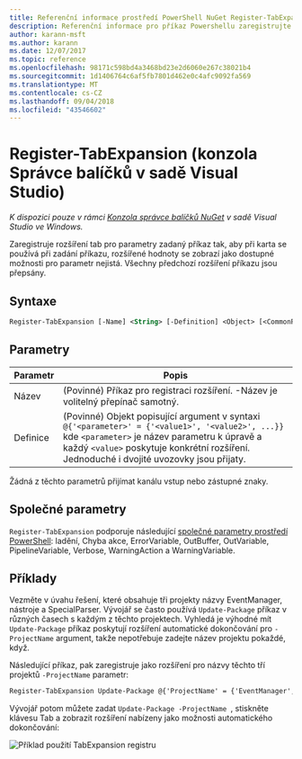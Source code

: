 ```yaml
---
title: Referenční informace prostředí PowerShell NuGet Register-TabExpansion
description: Referenční informace pro příkaz Powershellu zaregistrujte TabExpansion v konzole Správce balíčků NuGet v sadě Visual Studio.
author: karann-msft
ms.author: karann
ms.date: 12/07/2017
ms.topic: reference
ms.openlocfilehash: 98171c598bd4a3468bd23e2d6060e267c38021b4
ms.sourcegitcommit: 1d1406764c6af5fb7801d462e0c4afc9092fa569
ms.translationtype: MT
ms.contentlocale: cs-CZ
ms.lasthandoff: 09/04/2018
ms.locfileid: "43546602"
---
```

# <a name="register-tabexpansion-package-manager-console-in-visual-studio"></a>Register-TabExpansion (konzola Správce balíčků v sadě Visual Studio)

*K dispozici pouze v rámci [Konzola správce balíčků NuGet](package-manager-console.md) v sadě Visual Studio ve Windows.*

Zaregistruje rozšíření tab pro parametry zadaný příkaz tak, aby při karta se používá při zadání příkazu, rozšířené hodnoty se zobrazí jako dostupné možnosti pro parametr nejistá. Všechny předchozí rozšíření příkazu jsou přepsány.

## <a name="syntax"></a>Syntaxe

```ps
Register-TabExpansion [-Name] <String> [-Definition] <Object> [<CommonParameters>]
```

## <a name="parameters"></a>Parametry

| Parametr | Popis |
| --- | --- |
| Název | (Povinné) Příkaz pro registraci rozšíření. -Název je volitelný přepínač samotný. |
| Definice | (Povinné) Objekt popisující argument v syntaxi `@{'<parameter>' = {'<value1>', '<value2>', ...}}` kde `<parameter>` je název parametru k úpravě a každý `<value>` poskytuje konkrétní rozšíření. Jednoduché i dvojité uvozovky jsou přijaty. |

Žádná z těchto parametrů přijímat kanálu vstup nebo zástupné znaky.

## <a name="common-parameters"></a>Společné parametry

`Register-TabExpansion` podporuje následující [společné parametry prostředí PowerShell](http://go.microsoft.com/fwlink/?LinkID=113216): ladění, Chyba akce, ErrorVariable, OutBuffer, OutVariable, PipelineVariable, Verbose, WarningAction a WarningVariable.

## <a name="examples"></a>Příklady

Vezměte v úvahu řešení, které obsahuje tři projekty názvy EventManager, nástroje a SpecialParser. Vývojář se často používá `Update-Package` příkaz v různých časech s každým z těchto projektech. Vyhledá je výhodné mít `Update-Package` příkaz poskytují rozšíření automatické dokončování pro `-ProjectName` argument, takže nepotřebuje zadejte název projektu pokaždé, když. 

Následující příkaz, pak zaregistruje jako rozšíření pro názvy těchto tří projektů `-ProjectName` parametr:

```ps
Register-TabExpansion Update-Package @{'ProjectName' = {'EventManager', 'Utilities', 'SpecialParser'}}    
```

Vývojář potom můžete zadat `Update-Package -ProjectName `, stiskněte klávesu Tab a zobrazit rozšíření nabízeny jako možnosti automatického dokončování:

![Příklad použití TabExpansion registru](media/Register-TabExpansion-Example.png)
